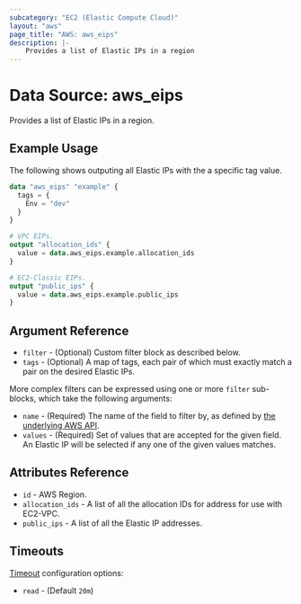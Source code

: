 ```yaml
---
subcategory: "EC2 (Elastic Compute Cloud)"
layout: "aws"
page_title: "AWS: aws_eips"
description: |-
    Provides a list of Elastic IPs in a region
---
```


# Data Source: aws_eips

Provides a list of Elastic IPs in a region.

## Example Usage

The following shows outputing all Elastic IPs with the a specific tag value.

```terraform
data "aws_eips" "example" {
  tags = {
    Env = "dev"
  }
}

# VPC EIPs.
output "allocation_ids" {
  value = data.aws_eips.example.allocation_ids
}

# EC2-Classic EIPs.
output "public_ips" {
  value = data.aws_eips.example.public_ips
}
```

## Argument Reference

* `filter` - (Optional) Custom filter block as described below.
* `tags` - (Optional) A map of tags, each pair of which must exactly match a pair on the desired Elastic IPs.

More complex filters can be expressed using one or more `filter` sub-blocks, which take the following arguments:

* `name` - (Required) The name of the field to filter by, as defined by
  [the underlying AWS API](https://docs.aws.amazon.com/AWSEC2/latest/APIReference/API_DescribeAddresses.html).
* `values` - (Required) Set of values that are accepted for the given field. An Elastic IP will be selected if any one of the given values matches.

## Attributes Reference

* `id` - AWS Region.
* `allocation_ids` - A list of all the allocation IDs for address for use with EC2-VPC.
* `public_ips` - A list of all the Elastic IP addresses.

## Timeouts

[Timeout](https://www.terraform.io/docs/configuration/blocks/resources/syntax.html#operation-timeouts) configuration options:

- `read` - (Default `20m`)
